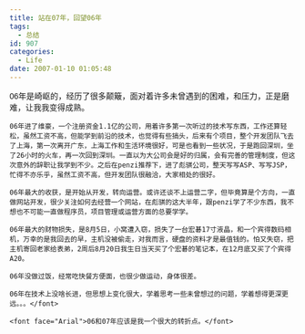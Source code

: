```yaml
---
title: 站在07年，回望06年
tags:
  - 总结
id: 907
categories:
  - Life
date: 2007-01-10 01:05:48
---
```


<font face="Arial">06年是崎岖的，经历了很多颠簸，面对着许多未曾遇到的困难，和压力，正是磨难，让我我变得成熟。

	06年进了维豪，一个注册资金1.1亿的公司，用着许多第一次听过的技术写东西，工作还算轻松，虽然工资不高，但能学到前沿的技术，也觉得有些搞头，后来有个项目，整个开发团队飞去了上海，第一次离开广东，上海工作和生活环境很好，可是也看到一些状况，于是跑回深圳，坐了26小时的火车，再一次回到深圳。一直以为大公司会是好的归属，会有完善的管理制度，但这次意外的辞职让我学到不少。之后在penzi推荐下，进了彪骐公司，整天写写ASP、写写JSP，忙得不亦乐乎，虽然工资不高，但开发团队很融洽，大家相处的很好。

	06年最大的收获，是开始从开发，转向运营。或许还谈不上运营二字，但毕竟算是个方向，一直做网站开发，很少关注如何去经营一个网站，在彪骐的这大半年，跟penzi学了不少东西，我不想也不可能一直做程序员，项目管理或运营方面的总要学学。

	06年最大的财物损失，是8月5日，小窝遭入窃，损失了一台宏碁17寸液晶，和一个宾得数码相机，万幸的是我回去的早，主机没被偷走，对我而言，硬盘的资料才是最值钱的。怕又失窃，把主机寄回老家给表弟，2周后8月20日我生日当天买了个宏碁的笔记本，在12月底又买了个宾得A20。

	06年没做过饭，经常吃快餐方便面，也很少做运动，身体很差。

	06年在技术上没啥长进，但思想上变化很大，学着思考一些未曾想过的问题，学着想得更深更远。。。</font>

	<font face="Arial">06和07年应该是我一个很大的转折点。</font>